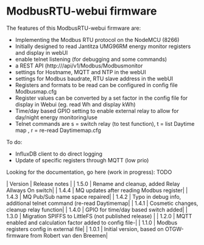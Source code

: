 # ModbusRTU-webui firmware



The features of this ModbusRTU-webui firmware are:
- Implementing the Modbus RTU protocol on the NodeMCU (8266)
- Initially designed to read Jantitza UMG96RM energy monitor registers and display in webUI
- enable telnet listening (for debugging and some commands)
- a REST API (http://<ip>/api/v1/Modbus/Modbusmonitor
- settings for Hostname, MQTT and NTP in the webUI 
- settings for Modbus baudrate, RTU slave address in the webUI
- Registers and formats to be read can be configured in config file Modbusmap.cfg 
- Register values can be converted by a set factor in the config file for display in Webui (eg. read Wh and display kWh)
- Time/day based GPIO setting to enable external relay to allow for day/night energy monitoring/use
- Telnet commands are s = switch relay (to test function), t = list Daytime map , r = re-read Daytimemap.cfg

To do:
- InfluxDB client to do direct logging
- Update of specific registers through MQTT (low prio)



Looking for the documentation, go here (work in progress):  TODO

| Version | Release notes |
| 1.5.0 | Rename and cleanup, added Relay Allways On switch|
| 1.4.4 | MQ updates after reading Modbus register|
| 1.4.3 | MQ Pub/Sub name space repaired|
| 1.4.2 | Typo in debug info, additional telnet command (re-read Daytimemap|
| 1.4.1 | Cosmetic changes, cleanup relay function|
| 1.4.0 | GPIO for time/day based switch added|
| 1.3.0 | Migration SPIFFS to LittleFS (not published release) |
| 1.2.0 | MQTT enabled and calculation factor added to config file-|
| 1.1.0 | Modbus registers config in external file|
| 1.0.1 | Initial version, based on OTGW-firmware from Robert van den Breemen|
